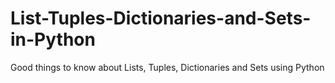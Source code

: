 # List-Tuples-Dictionaries-and-Sets-in-Python
Good things to know about Lists, Tuples, Dictionaries and Sets using Python
